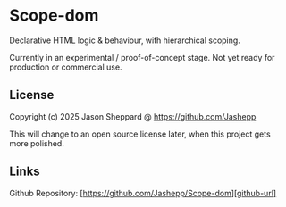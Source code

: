 # Scope-dom

Declarative HTML logic & behaviour, with hierarchical scoping.

Currently in an experimental / proof-of-concept stage. Not yet ready for production or commercial use.

## License

Copyright (c) 2025 Jason Sheppard @ https://github.com/Jashepp

This will change to an open source license later, when this project gets more polished.

## Links

Github Repository: [https://github.com/Jashepp/Scope-dom][github-url]

[github-url]: https://github.com/Jashepp/Scope-dom
[github-releases]: https://github.com/Jashepp/Scope-dom/releases
[github-tags]: https://github.com/Jashepp/Scope-dom/tags
